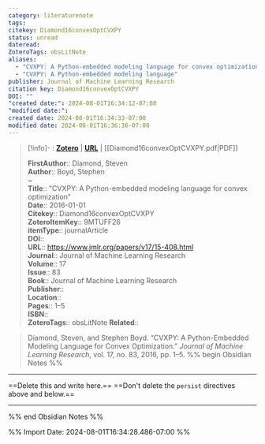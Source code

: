 ```yaml
---
category: literaturenote
tags: 
citekey: Diamond16convexOptCVXPY
status: unread
dateread: 
ZoteroTags: obsLitNote
aliases:
  - "CVXPY: A Python-embedded modeling language for convex optimization"
  - "CVXPY: A Python-embedded modeling language"
publisher: Journal of Machine Learning Research
citation key: Diamond16convexOptCVXPY
DOI: ""
"created date:": 2024-08-01T16:34:12-07:00
"modified date:": 
created date: 2024-08-01T16:34:33-07:00
modified date: 2024-08-01T16:36:36-07:00
---
```


> [!info]- : [**Zotero**](zotero://select/library/items/9MTUFF26)   | [**URL**](https://www.jmlr.org/papers/v17/15-408.html) | [[Diamond16convexOptCVXPY.pdf|PDF]]
>
> 
> 
> **FirstAuthor**:: Diamond, Steven  
> **Author**:: Boyd, Stephen  
~    
> **Title**:: "CVXPY: A Python-embedded modeling language for convex optimization"  
> **Date**:: 2016-01-01  
> **Citekey**:: Diamond16convexOptCVXPY  
> **ZoteroItemKey**:: 9MTUFF26  
> **itemType**:: journalArticle  
> **DOI**::   
> **URL**:: https://www.jmlr.org/papers/v17/15-408.html  
> **Journal**:: Journal of Machine Learning Research  
> **Volume**:: 17  
> **Issue**:: 83  
> **Book**:: Journal of Machine Learning Research  
> **Publisher**::   
> **Location**::    
> **Pages**:: 1–5  
> **ISBN**::   
> **ZoteroTags**:: obsLitNote
> **Related**:: 

> Diamond, Steven, and Stephen Boyd. “CVXPY: A Python-Embedded Modeling Language for Convex Optimization.” _Journal of Machine Learning Research_, vol. 17, no. 83, 2016, pp. 1–5.
%% begin Obsidian Notes %%
___
==Delete this and write here.==
==Don't delete the `persist` directives above and below.==
___
%% end Obsidian Notes %%



%% Import Date: 2024-08-01T16:34:28.486-07:00 %%
